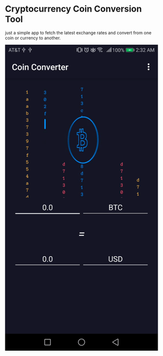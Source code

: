 # Cryptocurrency Coin Conversion Tool

just a simple app to fetch the latest exchange rates and convert from one coin
or currency to another.

<img src="app.gif" />

